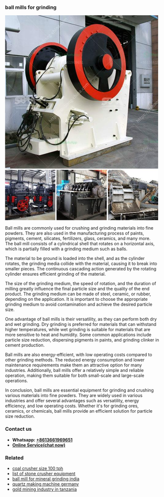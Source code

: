 <h3>ball mills for grinding</h3><img src='1708499218.jpg' alt=''><p>Ball mills are commonly used for crushing and grinding materials into fine powders. They are also used in the manufacturing process of paints, pigments, cement, silicates, fertilizers, glass, ceramics, and many more. The ball mill consists of a cylindrical shell that rotates on a horizontal axis, which is partially filled with a grinding medium such as balls.</p><p>The material to be ground is loaded into the shell, and as the cylinder rotates, the grinding media collide with the material, causing it to break into smaller pieces. The continuous cascading action generated by the rotating cylinder ensures efficient grinding of the material.</p><p>The size of the grinding medium, the speed of rotation, and the duration of milling greatly influence the final particle size and the quality of the end product. The grinding medium can be made of steel, ceramic, or rubber, depending on the application. It is important to choose the appropriate grinding medium to avoid contamination and achieve the desired particle size.</p><p>One advantage of ball mills is their versatility, as they can perform both dry and wet grinding. Dry grinding is preferred for materials that can withstand higher temperatures, while wet grinding is suitable for materials that are more sensitive to heat and humidity. Some common applications include particle size reduction, dispersing pigments in paints, and grinding clinker in cement production.</p><p>Ball mills are also energy-efficient, with low operating costs compared to other grinding methods. The reduced energy consumption and lower maintenance requirements make them an attractive option for many industries. Additionally, ball mills offer a relatively simple and reliable operation, making them suitable for both small-scale and large-scale operations.</p><p>In conclusion, ball mills are essential equipment for grinding and crushing various materials into fine powders. They are widely used in various industries and offer several advantages such as versatility, energy efficiency, and low operating costs. Whether it's for grinding ores, ceramics, or chemicals, ball mills provide an efficient solution for particle size reduction.</p><h3>Contact us</h3><ul><li><strong>Whatsapp:&nbsp;<a href="https://wa.me/8613661969651">+8613661969651</a></strong></li><li><a href="https://swt.shibang-china.com/?git&amp;zhl&amp;ball mills for grinding"><strong>Online Service(chat now)</strong></a></li></ul><h3>Related</h3><ul><li><a href='coal crusher size 100 tph.md'>coal crusher size 100 tph</a></li><li><a href='list of stone crusher equipment.md'>list of stone crusher equipment</a></li><li><a href='ball mill for mineral grinding india.md'>ball mill for mineral grinding india</a></li><li><a href='quartz making machine germany.md'>quartz making machine germany</a></li><li><a href='gold mining industry in tanzania.md'>gold mining industry in tanzania</a></li></ul>